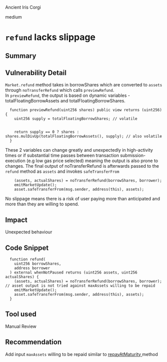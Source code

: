 Ancient Iris Corgi

medium

# `refund` lacks slippage

## Summary

## Vulnerability Detail
`Market.refund` method takes in borrowShares which are converted to `assets` through `noTransferRefund` which calls `previewRefund`.   
In `previewRefund`, the output is based on dynamic variables - totalFloatingBorrowAssets and totalFloatingBorrowShares.  
```solidity
  function previewRefund(uint256 shares) public view returns (uint256) {
    uint256 supply = totalFloatingBorrowShares; // volatile


    return supply == 0 ? shares : shares.mulDivUp(totalFloatingBorrowAssets(), supply); // also volatile
  }
```
These 2 variables can change greatly and unexpectedly in high-activity times or if substantial time passes between transaction submission-execution (e.g low gas price selected) meaning the output is also prone to changes. The final output of noTransferRefund is afterwards passed to the `refund` method as `assets` and invokes `safeTransferFrom` 
```solidity
    (assets, actualShares) = noTransferRefund(borrowShares, borrower);
    emitMarketUpdate();
    asset.safeTransferFrom(msg.sender, address(this), assets);
```
No slippage means there is a risk of user paying more than anticipated and more than they are willing to spend.
## Impact
Unexpected behaviour
## Code Snippet
```solidity
  function refund(
    uint256 borrowShares,
    address borrower
  ) external whenNotPaused returns (uint256 assets, uint256 actualShares) {
    (assets, actualShares) = noTransferRefund(borrowShares, borrower); // asset output is not tried against maxAssets willing to be repaid
    emitMarketUpdate();
    asset.safeTransferFrom(msg.sender, address(this), assets); 
  }
```
## Tool used

Manual Review

## Recommendation
Add input `maxAssets` willing to be repaid similar to [repayAtMaturity ](https://github.com/sherlock-audit/2024-04-interest-rate-model/blob/8f6ef1b0868d3ea3a98a5ab7e8b3a164857681d7/protocol/contracts/Market.sol#L445) method